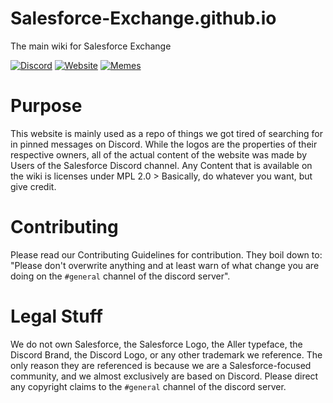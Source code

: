 # Salesforce-Exchange.github.io
The main wiki for Salesforce Exchange

[![Discord](https://img.shields.io/badge/Discord-Open-7289DA.svg)](https://discordapp.com/invite/JG4Bc4q)
[![Website](https://img.shields.io/badge/Website-online-brightgreen.svg)](https://salesforce-exchange.github.io/)
[![Memes](https://img.shields.io/badge/Memes-failing-red.svg)](#)



# Purpose

This website is mainly used as a repo of things we got tired of searching for in pinned messages on Discord.
While the logos are the properties of their respective owners, all of the actual content of the website was made by Users of the Salesforce Discord channel.
Any Content that is available on the wiki is licenses under MPL 2.0 > Basically, do whatever you want, but give credit.


# Contributing

Please read our Contributing Guidelines for contribution.
They boil down to:
"Please don't overwrite anything and at least warn of what change you are doing on the `#general` channel of the discord server".


# Legal Stuff

We do not own Salesforce, the Salesforce Logo, the Aller typeface, the Discord Brand, the Discord Logo, or any other trademark we reference.
The only reason they are referenced is because we are a Salesforce-focused community, and we almost exclusively are based on Discord.
Please direct any copyright claims to the `#general` channel of the discord server.